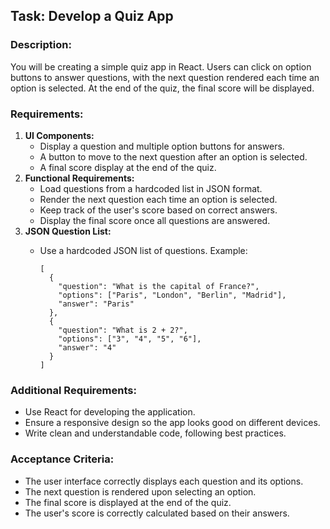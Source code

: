 ## Task: Develop a Quiz App

### Description:

You will be creating a simple quiz app in React. Users can click on option buttons to answer questions, with the next question rendered each time an option is selected. At the end of the quiz, the final score will be displayed.

### Requirements:

1. **UI Components:**
    - Display a question and multiple option buttons for answers.
    - A button to move to the next question after an option is selected.
    - A final score display at the end of the quiz.
2. **Functional Requirements:**
    - Load questions from a hardcoded list in JSON format.
    - Render the next question each time an option is selected.
    - Keep track of the user's score based on correct answers.
    - Display the final score once all questions are answered.
3. **JSON Question List:**
    - Use a hardcoded JSON list of questions. Example:

        ```
        [
          {
            "question": "What is the capital of France?",
            "options": ["Paris", "London", "Berlin", "Madrid"],
            "answer": "Paris"
          },
          {
            "question": "What is 2 + 2?",
            "options": ["3", "4", "5", "6"],
            "answer": "4"
          }
        ]
        ```


### Additional Requirements:

- Use React for developing the application.
- Ensure a responsive design so the app looks good on different devices.
- Write clean and understandable code, following best practices.

### Acceptance Criteria:

- The user interface correctly displays each question and its options.
- The next question is rendered upon selecting an option.
- The final score is displayed at the end of the quiz.
- The user's score is correctly calculated based on their answers.
